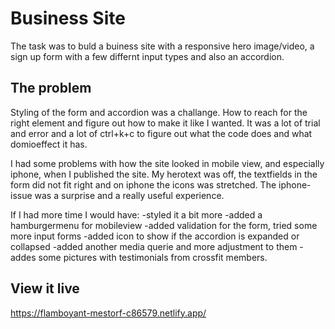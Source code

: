 # Business Site

The task was to buld a buiness site with a responsive hero image/video, a sign up form with a few differnt input types and also an accordion.

## The problem
Styling of the form and accordion was a challange. How to reach for the right element and figure out how to make it like I wanted. It was a lot of trial and error and a lot of ctrl+k+c to figure out what the code does and what domioeffect it has. 

I had some problems with how the site looked in mobile view, and especially iphone, when I published the site. My herotext was off, the textfields in the form did not fit right and on iphone the icons was stretched. The iphone-issue was a surprise and a really useful experience. 

If I had more time I would have: -styled it a bit more -added a hamburgermenu for mobileview -added validation for the form, tried some more input forms -added icon to show if the accordion is expanded or collapsed -added another media querie and more adjustment to them -addes some pictures with testimonials from crossfit members. 



## View it live
https://flamboyant-mestorf-c86579.netlify.app/
